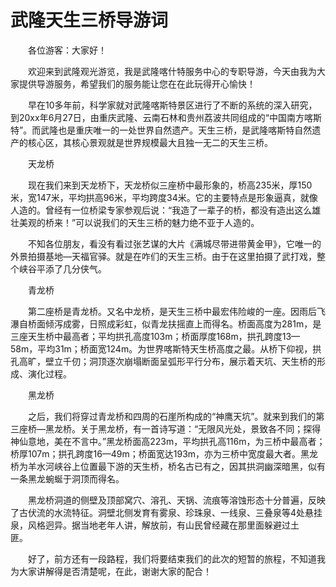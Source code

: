# 武隆天生三桥导游词  
&emsp;&emsp;各位游客：大家好！&emsp;&emsp;  

&emsp;&emsp;欢迎来到武隆观光游览，我是武隆喀什特服务中心的专职导游，今天由我为大家提供导游服务，希望我们的服务能让您在在此玩得开心愉快！&emsp;&emsp;  

&emsp;&emsp;早在10多年前，科学家就对武隆喀斯特景区进行了不断的系统的深入研究，到20xx年6月27日，由重庆武隆、云南石林和贵州荔波共同组成的“中国南方喀斯特”。而武隆也是重庆唯一的一处世界自然遗产。天生三桥，是武隆喀斯特自然遗产的核心区，其核心景观就是世界规模最大且独一无二的天生三桥。&emsp;&emsp;  

&emsp;&emsp;天龙桥&emsp;&emsp;  

&emsp;&emsp;现在我们来到天龙桥下，天龙桥似三座桥中最形象的，桥高235米，厚150米，宽147米，平均拱高96米，平均跨度34米。它的主要特点是形象逼真，就像人造的。曾经有一位桥梁专家参观后说：“我造了一辈子的桥，都没有造出这么雄壮美观的桥来！”可以说我们的天生三桥的魅力绝不亚于人造的。&emsp;&emsp;  

&emsp;&emsp;不知各位朋友，看没有看过张艺谋的大片《满城尽带进带黄金甲》，它唯一的外景拍摄基地—天福官驿。就是在咋们的天生三桥。由于在这里拍摄了武打戏，整个峡谷平添了几分侠气。&emsp;&emsp;  

&emsp;&emsp;青龙桥&emsp;&emsp;  

&emsp;&emsp;第二座桥是青龙桥。又名中龙桥，是天生三桥中最宏伟险峻的一座。因雨后飞瀑自桥面倾泻成雾，日照成彩虹，似青龙扶摇直上而得名。桥面高度为281m，是三座天生桥中最高者；平均拱孔高度103m；桥面厚度168m，拱孔跨度13—58m，平均31m；桥面宽124m。为世界喀斯特天生桥高度之最。从桥下仰视，拱孔高旷，壁立千仞；洞顶逐次崩塌断面呈弧形平行分布，展示着天坑、天生桥的形成、演化过程。&emsp;&emsp;  

&emsp;&emsp;黑龙桥&emsp;&emsp;  

&emsp;&emsp;之后，我们将穿过青龙桥和四周的石崖所构成的“神鹰天坑”。就来到我们的第三座桥—黑龙桥。关于黑龙桥，有一首诗写道：“无限风光处，景致各不同；探得神仙意地，美在不言中。”黑龙桥面高223m，平均拱孔高116m，为三桥中最高者；桥厚107m；拱孔跨度16—49m；桥面宽达193m，亦为三桥中宽度最大者。黑龙桥为羊水河峡谷上位置最下游的天生桥，桥名古已有之，因其拱洞幽深暗黑，似有一条黑龙蜿蜒于洞顶而得名。&emsp;&emsp;  

&emsp;&emsp;黑龙桥洞道的侧壁及顶部窝穴、溶孔、天锅、流痕等溶蚀形态十分普遍，反映了古伏流的水流特征。洞壁北侧发育有雾泉、珍珠泉、一线泉、三叠泉等4处悬挂泉，风格迥异。据当地老年人讲，解放前，有山民曾经藏在那里面躲避过土匪。&emsp;&emsp;  

&emsp;&emsp;好了，前方还有一段路程，我们将要结束我们的此次的短暂的旅程，不知道我为大家讲解得是否清楚呢，在此，谢谢大家的配合！&emsp;&emsp;  
